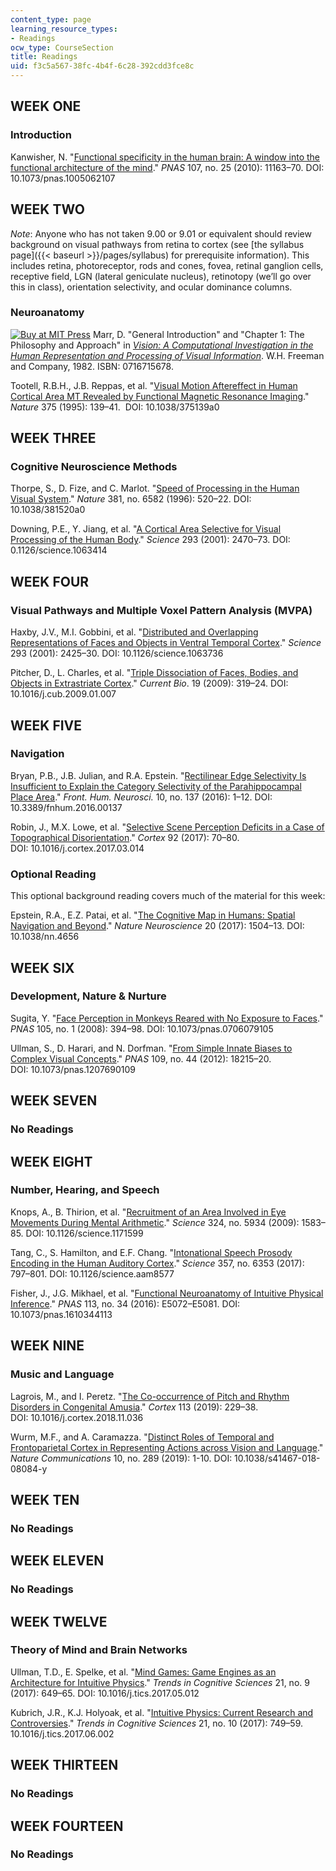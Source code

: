 ```yaml
---
content_type: page
learning_resource_types:
- Readings
ocw_type: CourseSection
title: Readings
uid: f3c5a567-38fc-4b4f-6c28-392cdd3fce8c
---
```


WEEK ONE
--------

### Introduction

Kanwisher, N. "[Functional specificity in the human brain: A window into the functional architecture of the mind](https://doi.org/10.1073/pnas.1005062107)." _PNAS_ 107, no. 25 (2010): 11163–70. DOI: 10.1073/pnas.1005062107

WEEK TWO
--------

_Note_: Anyone who has not taken 9.00 or 9.01 or equivalent should review background on visual pathways from retina to cortex (see [the syllabus page]({{< baseurl >}}/pages/syllabus) for prerequisite information). This includes retina, photoreceptor, rods and cones, fovea, retinal ganglion cells, receptive field, LGN (lateral geniculate nucleus), retinotopy (we’ll go over this in class), orientation selectivity, and ocular dominance columns.

### Neuroanatomy

[![Buy at MIT Press](/images/mp_logo.gif)](https://mitpress.mit.edu/9780262514620) Marr, D. "General Introduction" and "Chapter 1: The Philosophy and Approach" in _[Vision: A Computational Investigation in the Human Representation and Processing of Visual Information](https://mitpress.mit.edu/books/vision)_. W.H. Freeman and Company, 1982. ISBN: 0716715678.

Tootell, R.B.H., J.B. Reppas, et al. "[Visual Motion Aftereffect in Human Cortical Area MT Revealed by Functional Magnetic Resonance Imaging](https://www.nature.com/articles/375139a0)." _Nature_ 375 (1995): 139–41.  DOI: 10.1038/375139a0

WEEK THREE
----------

### Cognitive Neuroscience Methods

Thorpe, S., D. Fize, and C. Marlot. "[Speed of Processing in the Human Visual System](https://www.nature.com/articles/381520a0)." _Nature_ 381, no. 6582 (1996): 520–22. DOI: 10.1038/381520a0

Downing, P.E., Y. Jiang, et al. "[A Cortical Area Selective for Visual Processing of the Human Body](https://doi.org/10.1126/science.1063414)." _Science_ 293 (2001): 2470–73. DOI: 0.1126/science.1063414

WEEK FOUR
---------

### Visual Pathways and Multiple Voxel Pattern Analysis (MVPA)

Haxby, J.V., M.I. Gobbini, et al. "[Distributed and Overlapping Representations of Faces and Objects in Ventral Temporal Cortex](https://doi.org/10.1126/science.1063736)." _Science_ 293 (2001): 2425–30. DOI: 10.1126/science.1063736

Pitcher, D., L. Charles, et al. "[Triple Dissociation of Faces, Bodies, and Objects in Extrastriate Cortex](https://doi.org/10.1016/j.cub.2009.01.007)." _Current Bio_. 19 (2009): 319–24. DOI: 10.1016/j.cub.2009.01.007

WEEK FIVE
---------

### Navigation

Bryan, P.B., J.B. Julian, and R.A. Epstein. "[Rectilinear Edge Selectivity Is Insufficient to Explain the Category Selectivity of the Parahippocampal Place Area](https://www.frontiersin.org/articles/10.3389/fnhum.2016.00137/full)." _Front. Hum. Neurosci._ 10, no. 137 (2016): 1–12. DOI: 10.3389/fnhum.2016.00137

Robin, J., M.X. Lowe, et al. "[Selective Scene Perception Deficits in a Case of Topographical Disorientation](https://doi.org/10.1016/j.cortex.2017.03.014)." _Cortex_ 92 (2017): 70–80. DOI: 10.1016/j.cortex.2017.03.014

### Optional Reading

This optional background reading covers much of the material for this week:

Epstein, R.A., E.Z. Patai, et al. "[The Cognitive Map in Humans: Spatial Navigation and Beyond](https://doi.org/10.1038/nn.4656)." _Nature Neuroscience_ 20 (2017): 1504–13. DOI: 10.1038/nn.4656

WEEK SIX
--------

### Development, Nature & Nurture

Sugita, Y. "[Face Perception in Monkeys Reared with No Exposure to Faces](https://doi.org/10.1073/pnas.0706079105)." _PNAS_ 105, no. 1 (2008): 394–98. DOI: 10.1073/pnas.0706079105

Ullman, S., D. Harari, and N. Dorfman. "[From Simple Innate Biases to Complex Visual Concepts](https://doi.org/10.1073/pnas.1207690109)." _PNAS_ 109, no. 44 (2012): 18215–20. DOI: 10.1073/pnas.1207690109

WEEK SEVEN
----------

### No Readings

WEEK EIGHT
----------

### Number, Hearing, and Speech

Knops, A., B. Thirion, et al. "[Recruitment of an Area Involved in Eye Movements During Mental Arithmetic](https://doi.org/10.1126/science.1171599)." _Science_ 324, no. 5934 (2009): 1583–85. DOI: 10.1126/science.1171599

Tang, C., S. Hamilton, and E.F. Chang. "[Intonational Speech Prosody Encoding in the Human Auditory Cortex](http://doi.org/10.1126/science.aam8577)." _Science_ 357, no. 6353 (2017): 797–801. DOI: 10.1126/science.aam8577

Fisher, J., J.G. Mikhael, et al. "[Functional Neuroanatomy of Intuitive Physical Inference](https://doi.org/10.1073/pnas.1610344113 )." _PNAS_ 113, no. 34 (2016): E5072–E5081. DOI: 10.1073/pnas.1610344113

WEEK NINE
---------

### Music and Language

Lagrois, M., and I. Peretz. "[The Co-occurrence of Pitch and Rhythm Disorders in Congenital Amusia](https://doi.org/10.1016/j.cortex.2018.11.036)." _Cortex_ 113 (2019): 229–38. DOI: 10.1016/j.cortex.2018.11.036

Wurm, M.F., and A. Caramazza. "[Distinct Roles of Temporal and Frontoparietal Cortex in Representing Actions across Vision and Language](https://doi.org/10.1038/s41467-018-08084-y)." _Nature Communications_ 10, no. 289 (2019): 1-10. DOI: 10.1038/s41467-018-08084-y

WEEK TEN
--------

### No Readings

WEEK ELEVEN
-----------

### No Readings

WEEK TWELVE
-----------

### Theory of Mind and Brain Networks

Ullman, T.D., E. Spelke, et al. "[Mind Games: Game Engines as an Architecture for Intuitive Physics](https://doi.org/10.1016/j.tics.2017.05.012)." _Trends in Cognitive Sciences_ 21, no. 9 (2017): 649–65. DOI: 10.1016/j.tics.2017.05.012 

Kubrich, J.R., K.J. Holyoak, et al. "[Intuitive Physics: Current Research and Controversies](https://doi.org/10.1016/j.tics.2017.06.002)." _Trends in Cognitive Sciences_ 21, no. 10 (2017): 749–59. 10.1016/j.tics.2017.06.002

WEEK THIRTEEN
-------------

### No Readings

WEEK FOURTEEN
-------------

### No Readings